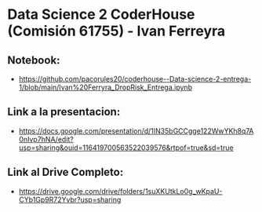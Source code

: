 # Data Science 2 CoderHouse (Comisión 61755) - Ivan Ferreyra

## Notebook:
- https://github.com/pacorules20/coderhouse--Data-science-2-entrega-1/blob/main/Ivan%20Ferryra_DropRisk_Entrega.ipynb

## Link a la presentacion:
- https://docs.google.com/presentation/d/1IN35bGCCgge122WwYKh8q7A0nIvp7hNA/edit?usp=sharing&ouid=116419700563522039576&rtpof=true&sd=true

## Link al Drive Completo:
- https://drive.google.com/drive/folders/1suXKUtkLo0g_wKpaU-CYb1Gp9R72Yvbr?usp=sharing
